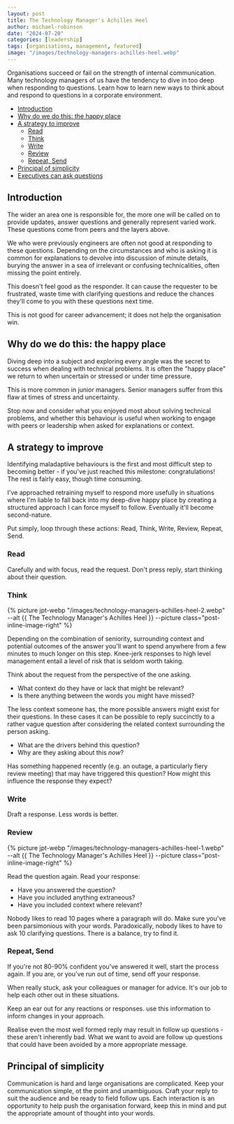 ```yaml
---
layout: post
title: The Technology Manager's Achilles Heel
author: michael-robinson
date: "2024-07-20"
categories: [leadership]
tags: [organisations, management, featured]
image: "/images/technology-managers-achilles-heel.webp"
---
```


Organisations succeed or fail on the strength of internal communication. Many technology managers of us have the tendency to dive in too deep when responding to questions. Learn how to learn new ways to think about and respond to questions in a corporate environment.

<!-- TOC -->

- [Introduction](#introduction)
- [Why do we do this: the happy place](#why-do-we-do-this-the-happy-place)
- [A strategy to improve](#a-strategy-to-improve)
  - [Read](#read)
  - [Think](#think)
  - [Write](#write)
  - [Review](#review)
  - [Repeat, Send](#repeat-send)
- [Principal of simplicity](#principal-of-simplicity)
- [Executives can ask questions](#executives-can-ask-questions)

<!-- /TOC -->

## Introduction

The wider an area one is responsible for, the more one will be called on to provide updates, answer questions and generally represent varied work. These questions come from peers and the layers above.

We who were previously engineers are often not good at responding to these questions. Depending on the circumstances and who is asking it is common for explanations to devolve into discussion of minute details, burying the answer in a sea of irrelevant or confusing technicalities, often missing the point entirely.

This doesn't feel good as the responder. It can cause the requester to be frustrated, waste time with clarifying questions and reduce the chances they'll come to you with these questions next time.

This is not good for career advancement; it does not help the organisation win.

## Why do we do this: the happy place

Diving deep into a subject and exploring every angle was the secret to success when dealing with technical problems. It is often the "happy place" we return to when uncertain or stressed or under time pressure.

This is more common in junior managers. Senior managers suffer from this flaw at times of stress and uncertainty.

Stop now and consider what you enjoyed most about solving technical problems, and whether this behaviour is useful when working to engage with peers or leadership when asked for explanations or context.

## A strategy to improve

Identifying maladaptive behaviours is the first and most difficult step to becoming better - if you've just reached this milestone: congratulations! The rest is fairly easy, though time consuming.

I've approached retraining myself to respond more usefully in situations where I'm liable to fall back into my deep-dive happy place by creating a structured approach I can force myself to follow. Eventually it'll become second-nature.

Put simply, loop through these actions: Read, Think, Write, Review, Repeat, Send.

### Read

Carefully and with focus, read the request. Don't press reply, start thinking about their question.

### Think

{% picture jpt-webp "/images/technology-managers-achilles-heel-2.webp" --alt {{ The Technology Manager's Achilles Heel }} --picture class="post-inline-image-right" %}

Depending on the combination of seniority, surrounding context and potential outcomes of the answer you'll want to spend anywhere from a few minutes to much longer on this step. Knee-jerk responses to high level management entail a level of risk that is seldom worth taking.

Think about the request from the perspective of the one asking.

- What context do they have or lack that might be relevant?
- Is there anything between the words you might have missed?

The less context someone has, the more possible answers might exist for their questions. In these cases it can be possible to reply succinctly to a rather vague question after considering the related context surrounding the person asking.

- What are the drivers behind this question?
- Why are they asking about this *now*?

Has something happened recently (e.g. an outage, a particularly fiery review meeting) that may have triggered this question? How might this influence the response they expect?

### Write

Draft a response. Less words is better.

### Review

{% picture jpt-webp "/images/technology-managers-achilles-heel-1.webp" --alt {{ The Technology Manager's Achilles Heel }} --picture class="post-inline-image-right" %}

Read the question again. Read your response:

- Have you answered the question?
- Have you included anything extraneous?
- Have you included context where relevant?

Nobody likes to read 10 pages where a paragraph will do. Make sure you've been parsimonious with your words. Paradoxically, nobody likes to have to ask 10 clarifying questions. There is a balance, try to find it.

### Repeat, Send

If you're not 80-90% confident you've answered it well, start the process again. If you are, or you've run out of time, send off your response.

When really stuck, ask your colleagues or manager for advice. It's our job to help each other out in these situations.

Keep an ear out for any reactions or responses. use this information to inform changes in your approach.

Realise even the most well formed reply may result in follow up questions - these aren't inherently bad. What we want to avoid are follow up questions that could have been avoided by a more appropriate message.

## Principal of simplicity

Communication is hard and large organisations are complicated. Keep your communication simple, ot the point and unambiguous. Craft your reply to suit the audience and be ready to field follow ups. Each interaction is an opportunity to help push the organisation forward, keep this in mind and put the appropriate amount of thought into your words.